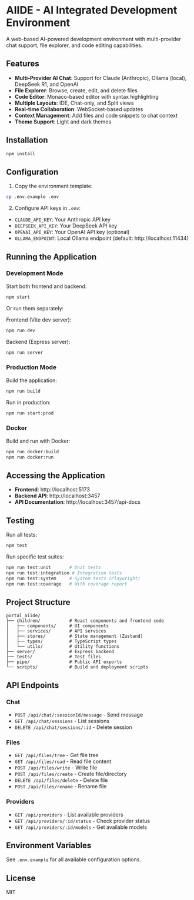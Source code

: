 # AIIDE - AI Integrated Development Environment

A web-based AI-powered development environment with multi-provider chat support, file explorer, and code editing capabilities.

## Features

- **Multi-Provider AI Chat**: Support for Claude (Anthropic), Ollama (local), DeepSeek R1, and OpenAI
- **File Explorer**: Browse, create, edit, and delete files
- **Code Editor**: Monaco-based editor with syntax highlighting
- **Multiple Layouts**: IDE, Chat-only, and Split views
- **Real-time Collaboration**: WebSocket-based updates
- **Context Management**: Add files and code snippets to chat context
- **Theme Support**: Light and dark themes

## Installation

```bash
npm install
```

## Configuration

1. Copy the environment template:
```bash
cp .env.example .env
```

2. Configure API keys in `.env`:
- `CLAUDE_API_KEY`: Your Anthropic API key
- `DEEPSEEK_API_KEY`: Your DeepSeek API key
- `OPENAI_API_KEY`: Your OpenAI API key (optional)
- `OLLAMA_ENDPOINT`: Local Ollama endpoint (default: http://localhost:11434)

## Running the Application

### Development Mode

Start both frontend and backend:
```bash
npm start
```

Or run them separately:

Frontend (Vite dev server):
```bash
npm run dev
```

Backend (Express server):
```bash
npm run server
```

### Production Mode

Build the application:
```bash
npm run build
```

Run in production:
```bash
npm run start:prod
```

### Docker

Build and run with Docker:
```bash
npm run docker:build
npm run docker:run
```

## Accessing the Application

- **Frontend**: http://localhost:5173
- **Backend API**: http://localhost:3457
- **API Documentation**: http://localhost:3457/api-docs

## Testing

Run all tests:
```bash
npm test
```

Run specific test suites:
```bash
npm run test:unit       # Unit tests
npm run test:integration # Integration tests
npm run test:system     # System tests (Playwright)
npm run test:coverage   # With coverage report
```

## Project Structure

```
portal_aiide/
├── children/           # React components and frontend code
│   ├── components/     # UI components
│   ├── services/       # API services
│   ├── stores/         # State management (Zustand)
│   ├── types/          # TypeScript types
│   └── utils/          # Utility functions
├── server/             # Express backend
├── tests/              # Test files
├── pipe/               # Public API exports
└── scripts/            # Build and deployment scripts
```

## API Endpoints

### Chat
- `POST /api/chat/:sessionId/message` - Send message
- `GET /api/chat/sessions` - List sessions
- `DELETE /api/chat/sessions/:id` - Delete session

### Files
- `GET /api/files/tree` - Get file tree
- `GET /api/files/read` - Read file content
- `POST /api/files/write` - Write file
- `POST /api/files/create` - Create file/directory
- `DELETE /api/files/delete` - Delete file
- `POST /api/files/rename` - Rename file

### Providers
- `GET /api/providers` - List available providers
- `GET /api/providers/:id/status` - Check provider status
- `GET /api/providers/:id/models` - Get available models

## Environment Variables

See `.env.example` for all available configuration options.

## License

MIT
